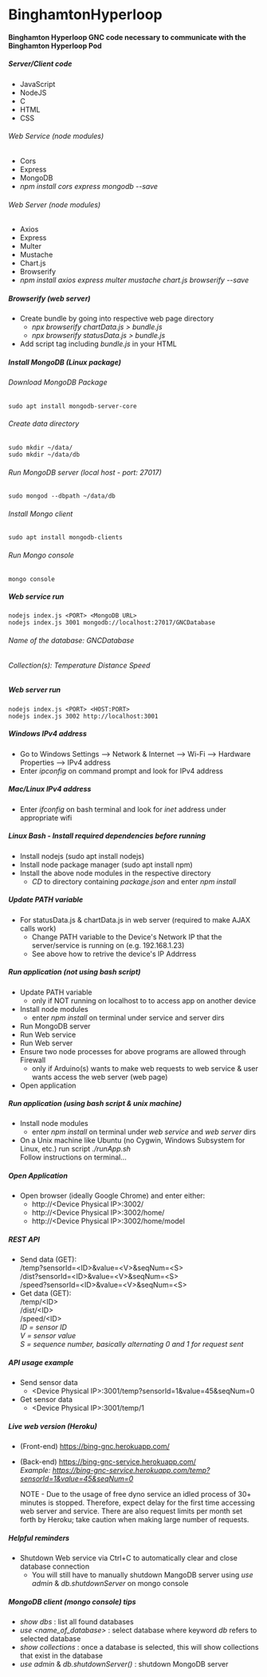 # BinghamtonHyperloop

#### Binghamton Hyperloop GNC code necessary to communicate with the Binghamton Hyperloop Pod
##### Server/Client code
  - JavaScript
  - NodeJS
  - C
  - HTML
  - CSS
  ###### Web Service (node modules)
  - Cors
  - Express
  - MongoDB
  - *npm install cors express mongodb --save*
  ###### Web Server (node modules)
  - Axios
  - Express
  - Multer
  - Mustache
  - Chart.js
  - Browserify
  - *npm install axios express multer mustache chart.js browserify --save*

##### Browserify (web server)
  - Create bundle by going into respective web page directory
      - *npx browserify chartData.js > bundle.js*
      - *npx browserify statusData.js > bundle.js*
  - Add script tag including *bundle.js* in your HTML

##### Install MongoDB (Linux package)
  ###### Download MongoDB Package
    sudo apt install mongodb-server-core
  ###### Create data directory
    sudo mkdir ~/data/
    sudo mkdir ~/data/db
  ###### Run MongoDB server (local host - port: 27017)
    sudo mongod --dbpath ~/data/db
  ###### Install Mongo client
    sudo apt install mongodb-clients
  ###### Run Mongo console
    mongo console

##### Web service run
    nodejs index.js <PORT> <MongoDB URL>
    nodejs index.js 3001 mongodb://localhost:27017/GNCDatabase
  ###### Name of the database: *GNCDatabase*  
  ###### Collection(s): *Temperature Distance  Speed*

##### Web server run
    nodejs index.js <PORT> <HOST:PORT>  
    nodejs index.js 3002 http://localhost:3001

##### Windows IPv4 address
  - Go to Windows Settings --> Network & Internet --> Wi-Fi --> Hardware Properties --> IPv4 address  
  - Enter *ipconfig* on command prompt and look for IPv4 address
##### Mac/Linux IPv4 address
  - Enter *ifconfig* on bash terminal and look for *inet* address under appropriate wifi

##### Linux Bash - Install required dependencies before running
  - Install nodejs (sudo apt install nodejs)
  - Install node package manager (sudo apt install npm)
  - Install the above node modules in the respective directory
    - *CD* to directory containing *package.json* and enter *npm install*
    
##### Update PATH variable
  - For statusData.js & chartData.js in web server (required to make AJAX calls work)
    - Change PATH variable to the Device's Network IP that the server/service is running on (e.g. 192.168.1.23)
    - See above how to retrive the device's IP Addrress
    
##### Run application (not using bash script)
  - Update PATH variable 
    - only if NOT running on localhost to to access app on another device
  - Install node modules 
    - enter *npm install* on terminal under service and server dirs
  - Run MongoDB server
  - Run Web service
  - Run Web server
  - Ensure two node processes for above programs are allowed through Firewall 
    - only if Arduino(s) wants to make web requests to web service & user wants access the web server (web page)
  - Open application
  
##### Run application (using bash script & unix machine)
  - Install node modules 
    - enter *npm install* on terminal under *web service* and *web server* dirs
  - On a Unix machine like Ubuntu (no Cygwin, Windows Subsystem for Linux, etc.) run script *./runApp.sh*  
      Follow instructions on terminal... 

##### Open Application
  - Open browser (ideally Google Chrome) and enter either:
    - http://\<Device Physical IP>:3002/
    - http://\<Device Physical IP>:3002/home/
    - http://\<Device Physical IP>:3002/home/model

##### REST API
  - Send data (GET):  
    /temp?sensorId=\<ID>&value=\<V>&seqNum=\<S>  
    /dist?sensorId=\<ID>&value=\<V>&seqNum=\<S>  
    /speed?sensorId=\<ID>&value=\<V>&seqNum=\<S>  
  - Get data (GET):  
    /temp/\<ID>  
    /dist/\<ID>    
    /speed/\<ID>   
    *ID = sensor ID*  
    *V = sensor value*  
    *S = sequence number, basically alternating 0 and 1 for request sent*  
  
##### API usage example
  - Send sensor data
    - \<Device Physical IP>:3001/temp?sensorId=1&value=45&seqNum=0
  - Get sensor data
    - \<Device Physical IP>:3001/temp/1  
    
##### Live web version (Heroku)
  - (Front-end) https://bing-gnc.herokuapp.com/  
  - (Back-end)  https://bing-gnc-service.herokuapp.com/  
    *Example: https://bing-gnc-service.herokuapp.com/temp?sensorId=1&value=45&seqNum=0*  
    
    NOTE - Due to the usage of free dyno service an idled process of 30+ minutes is stopped. Therefore, expect delay for the first                time accessing web server and service. There are also request limits per month set forth by Heroku; take caution when making            large number of requests.  

##### Helpful reminders
  - Shutdown Web service via Ctrl+C to automatically clear and close database connection
    - You will still have to manually shutdown MangoDB server using *use admin* & *db.shutdownServer* on mongo console

##### MongoDB client (mongo console) tips
  - *show dbs* : list all found databases
  - *use \<name_of_database>* : select database where keyword *db* refers to selected database
  - *show collections* : once a database is selected, this will show collections that exist in the database
  - *use admin* & *db.shutdownServer()* : shutdown MongoDB server
